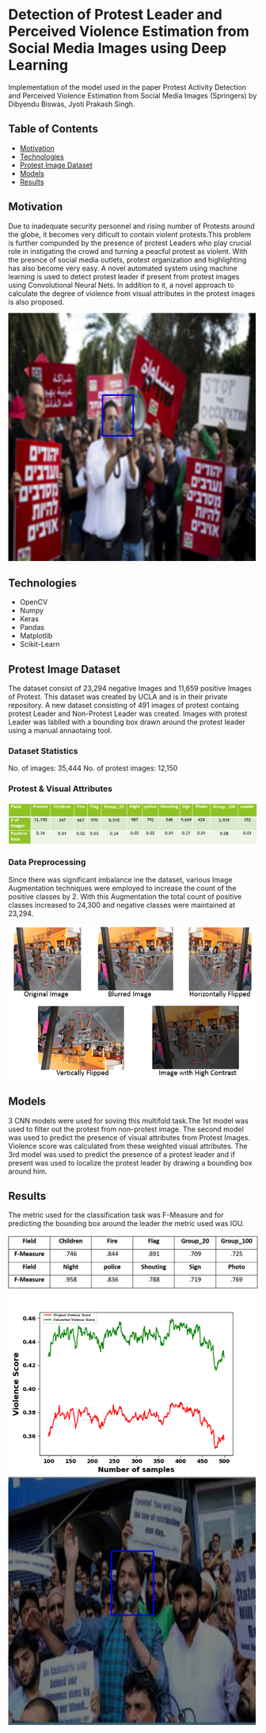 # Detection of Protest Leader and Perceived Violence Estimation from Social Media Images using Deep Learning
Implementation of the model used in the paper Protest Activity Detection and Perceived Violence Estimation from Social Media Images
(Springers) by Dibyendu Biswas, Jyoti Prakash Singh.

## Table of Contents
* [Motivation](#motivation)
* [Technologies](#technologies) 
* [Protest Image Dataset](#protest-image-dataset )
* [Models](#models)
* [Results](#results)

## Motivation
Due to inadequate security personnel and rising number of Protests around the globe, it becomes very dificult to contain violent protests.This problem is further compunded by the presence of protest Leaders who play crucial role in instigating the crowd and turning a peacful protest as violent. With the presnce of social media outlets, protest organization and highlighting has also become very easy. A novel automated system using machine learning is used to detect protest leader if present from protest images using Convolutional Neural Nets. In addition to it, a novel approach to calculate the degree of violence from visual attributes in the protest images is also proposed.   

![](Images/caught_1.png)

## Technologies

* OpenCV 
* Numpy
* Keras
* Pandas
* Matplotlib
* Scikit-Learn

## Protest Image Dataset 
The dataset consist of 23,294 negative Images and 11,659 positive Images of Protest. This dataset was created by UCLA and is in their private repository. A new dataset consisting of 491 images of protest containg protest Leader and Non-Protest Leader was created. Images with protest Leader was lablled with a bounding box drawn around the protest leader using a manual annaotaing tool. 

### Dataset Statistics
No. of images: 35,444
No. of protest images: 12,150

### Protest & Visual Attributes

![](Images/Positive_Rate.png)

### Data Preprocessing

Since there was significant imbalance ine the dataset, various Image Augmentation techniques were employed to increase the count of the positive classes by 2. With this Augmentation the total count of positive classes increased to 24,300 and negative classes were maintained at 23,294.


![](Images/Augmentation.PNG)

## Models

3 CNN models were used for soving this multifold task.The 1st model was used to filter out the protest from non-protest image. The second model was used to predict the presence of visual attributes from Protest Images. Violence score was calculated from these weighted visual attributes. The 3rd model was used to predict the presence of a protest leader and if present was used to localize the protest leader by drawing a bounding box around him.

## Results

The metric used for the classification task was F-Measure and for predicting the bounding box around the leader the metric used was IOU.

![](Images/F-measure.png)
![](Images/Violence.png)
![](Images/caught_2.png)

